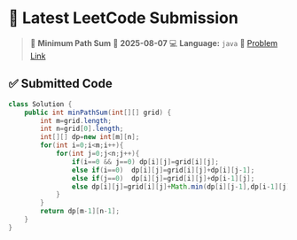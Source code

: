 # 🧠 Latest LeetCode Submission

> 📌 **Minimum Path Sum**
> 📅 **2025-08-07**
> 💻 **Language:** `java`
> 🔗 [Problem Link](https://leetcode.com/problems/minimum-path-sum/)

## ✅ Submitted Code

```java
class Solution {
    public int minPathSum(int[][] grid) {
        int m=grid.length;
        int n=grid[0].length;
        int[][] dp=new int[m][n];
        for(int i=0;i<m;i++){
            for(int j=0;j<n;j++){
                if(i==0 && j==0) dp[i][j]=grid[i][j];
                else if(i==0)  dp[i][j]=grid[i][j]+dp[i][j-1];
                else if(j==0)  dp[i][j]=grid[i][j]+dp[i-1][j];
                else dp[i][j]=grid[i][j]+Math.min(dp[i][j-1],dp[i-1][j]);
            }
        }
        return dp[m-1][n-1];
    }
}
```

<!-- Updated: 2025-08-08 10:59:22.384719 -->
